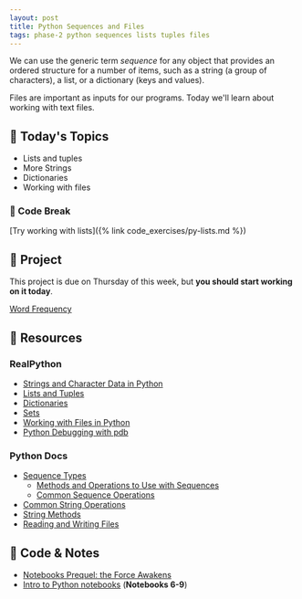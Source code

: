 ```yaml
---
layout: post
title: Python Sequences and Files
tags: phase-2 python sequences lists tuples files
---
```


We can use the generic term _sequence_ for any object that provides an ordered structure for a number of items, such as a string (a group of characters), a list, or a dictionary (keys and values).

Files are important as inputs for our programs. Today we'll learn about working with text files.

## 📅 Today's Topics

- Lists and tuples
- More Strings
- Dictionaries
- Working with files

### 🐍 Code Break

[Try working with lists]({% link code_exercises/py-lists.md %})

## 🎯 Project

This project is due on Thursday of this week, but **you should start working on it today**.

[Word Frequency](https://classroom.github.com/a/WR2TO0B4)

## 🔖 Resources

### RealPython

- [Strings and Character Data in Python](https://realpython.com/python-strings/)
- [Lists and Tuples](https://realpython.com/python-lists-tuples/)
- [Dictionaries](https://realpython.com/python-dicts/)
- [Sets](https://realpython.com/python-sets/)
- [Working with Files in Python](https://realpython.com/working-with-files-in-python/)
- [Python Debugging with pdb](https://realpython.com/python-debugging-pdb/)

### Python Docs

- [Sequence Types](https://docs.python.org/3/library/stdtypes.html?highlight=sequences#sequence-types-list-tuple-range)
  - [Methods and Operations to Use with Sequences](https://docs.python.org/3/library/stdtypes.html#common-sequence-operations)
  - [Common Sequence Operations](https://docs.python.org/3/library/stdtypes.html#common-sequence-operations)
- [Common String Operations](https://docs.python.org/3/library/string.html)
- [String Methods](https://docs.python.org/3/library/stdtypes.html#string-methods)
- [Reading and Writing Files](https://docs.python.org/3/tutorial/inputoutput.html#tut-files)

## 🦉 Code & Notes

- [Notebooks Prequel: the Force Awakens](https://github.com/Momentum-Team-11/notes/blob/main/python-notebooks-prequel.md)
- [Intro to Python notebooks](https://github.com/Momentum-Team-11/python-notebooks) (**Notebooks 6-9**)
